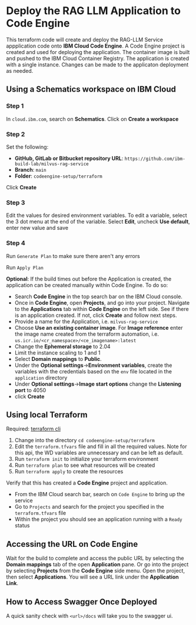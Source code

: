 # Deploy the RAG LLM Application to Code Engine

This terraform code will create and deploy the RAG-LLM Service appplication code onto **IBM Cloud Code Engine**. A Code Engine project is created and used for deploying the application. The container image is built and pushed to the IBM Cloud Container Registry. The application is created with a single instance. Changes can be made to the applicaton deployment as needed.


## Using a Schematics workspace on IBM Cloud

### Step 1 

In `cloud.ibm.com`, search on **Schematics**.  Click on **Create a workspace**

### Step 2 

Set the following:
- **GitHub, GitLab or Bitbucket repository URL**: `https://github.com/ibm-build-lab/milvus-rag-service`
- **Branch**: `main`
- **Folder**: `codeengine-setup/terraform` 

Click **Create**
### Step 3

Edit the values for desired environment variables. To edit a variable, select the 3 dot menu at the end of the variable. Select **Edit**, uncheck **Use default**, enter new value and save
### Step 4
Run `Generate Plan` to make sure there aren't any errors

Run `Apply Plan`

**Optional**: If the build times out before the Application is created, the application can be created manually within Code Engine. To do so: 

- Search **Code Engine** in the top search bar on the IBM Cloud console.
- Once in **Code Engine**, open **Projects**, and go into your project. Navigate to the **Applications** tab within **Code Engine** on the left side. See if there is an application created. If not, click **Create** and follow next steps.
- Provide a name for the Application, i.e. `milvus-rag-service`
- Choose **Use an existing container image**. For **Image reference** enter the image name created from the terraform automation, i.e. `us.icr.io/<cr_namespace>/<ce_imagename>:latest`
- Change the **Ephemeral storage** to 2.04
- Limit the instance scaling to 1 and 1
- Select **Domain mappings** to **Public**.
- Under the **Optional settings**->**Environment variables**, create the variables with the credentials based on the `env` file located in the `application` directory
- Under **Optional settings**->**Image start options** change the **Listening port** to 4050
- click **Create**


## Using local Terraform

Required: 
    [terraform cli](https://developer.hashicorp.com/terraform/install)

1. Change into the directory `cd codeengine-setup/terraform`
3. Edit the `terraform.tfvars` file and fill in all the required values. Note for this api, the WD variables are unnecessary and can be left as default.
5. Run `terraform init` to initialize your terraform environment
6. Run `terraform plan` to see what resources will be created
7. Run `terraform apply` to create the resources

Verify that this has created a **Code Engine** project and application. 

- From the IBM Cloud search bar, search on `Code Engine` to bring up the service
- Go to `Projects` and search for the project you specified in the `terraform.tfvars` file
- Within the project you should see an application running with a `Ready` status

## Accessing the URL on Code Engine

Wait for the build to complete and access the public URL by selecting the **Domain mappings** tab of the open **Application** pane.  Or go into the project by selecting **Projects** from the **Code Engine** side menu. Open the project, then select **Applications**. You will see a URL link under the **Application Link**.
    
## How to Access Swagger Once Deployed

A quick sanity check with `<url>/docs` will take you to the swagger ui.

